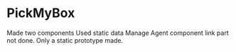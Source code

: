# PickMyBox
Made two components
Used static data
Manage Agent component link part not done.
Only a static prototype made.
